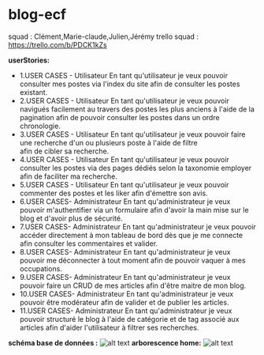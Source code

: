 # blog-ecf
squad : Clément,Marie-claude,Julien,Jérémy
trello squad : https://trello.com/b/PDCK1kZs


**userStories:** 
* 1.USER CASES - Utilisateur
En tant qu'utilisateur 
je veux pouvoir consulter mes postes
via l'index du site 
afin de consulter les postes existant.
* 2.USER CASES - Utilisateur
En tant qu'utilisateur 
je veux pouvoir navigués facilement au travers des postes les plus anciens à l'aide de la pagination
afin  de pouvoir consulter les postes dans un ordre chronologie.
* 3.USER CASES - Utilisateur
En tant qu'utilisateur 
je veux pouvoir faire une recherche d'un ou plusieurs poste à l'aide de filtre	
afin de cibler sa recherche.
* 4.USER CASES - Utilisateur
En tant qu'utilisateur 
je veux pouvoir consulter les postes via des pages dédiés selon la taxonomie employer	
afin de faciliter ma recherche.
* 5.USER CASES - Utilisateur
En tant qu'utilisateur 
je veux pouvoir commenter des postes et les liker
afin d'émettre son avis.
* 6.USER CASES- Administrateur
En tant qu'administrateur
je veux pouvoir m'authentifier via un formulaire
afin d'avoir la main mise sur le blog et d'avoir plus de sécurité.
* 7.USER CASES- Administrateur
En tant qu'administrateur
je veux pouvoir accéder directement à mon tableau de bord dès que je me connecte
afin consulter les commentaires et valider.
* 8.USER CASES- Administrateur
En tant qu'administrateur
je veux pouvoir me déconnecter à tout moment 
afin de pouvoir vaquer à mes occupations.
* 9.USER CASES- Administrateur
En tant qu'administrateur
je veux pouvoir faire un CRUD de mes articles
afin d'être maitre de mon blog.
* 10.USER CASES- Administrateur
En tant qu'administrateur
je veux pouvoir être modérateur
afin de valider et de publier les articles.
* 11.USER CASES- Administrateur
En tant qu'administrateur
je veux pouvoir structuré le blog à l'aide de catégorie et de tag associé aux articles
afin d'aider l'utilisateur à filtrer ses recherches.

**schéma base de données :** 
![alt text](https://trello-attachments.s3.amazonaws.com/60d91951bbfdff08d80e3e0b/60d9196508e4073dc4132568/9967f0e794180e2739b86e3d61d19163/Capture_d%E2%80%99%C3%A9cran_(44).png)
**arborescence home:**
![alt text](https://trello-attachments.s3.amazonaws.com/60d91951bbfdff08d80e3e0b/60d91d824543738ef578e542/d9d3ba01fdab9487d7a7eac27a2936f4/Capture_d%E2%80%99%C3%A9cran_(48).png)
